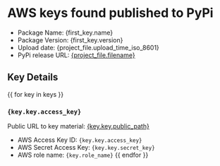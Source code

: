 # AWS keys found published to PyPi

* Package Name: {first_key.name}
* Package Version: {first_key.version}
* Upload date: {project_file.upload_time_iso_8601}
* PyPi release URL: [{project_file.filename}]({project_file.url})

## Key Details
{{ for key in keys }}
### `{key.key.access_key}`

Public URL to key material: [{key.key.public_path}]({key.key.public_path})

* AWS Access Key ID: `{key.key.access_key}`
* AWS Secret Access Key: `{key.key.secret_key}` 
* AWS role name: `{key.role_name}`
{{ endfor }}